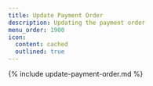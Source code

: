 ```yaml
---
title: Update Payment Order
description: Updating the payment order
menu_order: 1900
icon:
  content: cached
  outlined: true
---
```


{% include update-payment-order.md %}
